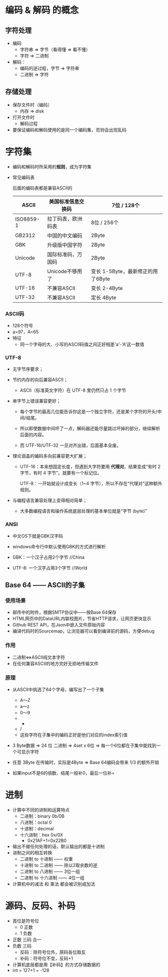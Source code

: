 # 编码 & 解码 的概念

## 字符处理

- 编码
  - 字符串 => 字节（看得懂 => 看不懂）
  - 字符 => 二进制
- 解码：
  - 编码的逆过程，字节 =>     字符串
  - 二进制 => 字符

## 存储处理

- 保存文件时（编码）
  - 内存 => disk
- 打开文件时
  - 解码过程
- 要保证编码和解码使用的是同一个编码集，否则会出现乱码

# 字符集

- 编码和解码时所采用的**规则**，成为字符集

- 常见编码表

  后面的编码表都是兼容ASCII的

  | ASCII     | 美国标准信息交换码 | 7位 / 128个                       |
  | --------- | ------------------ | --------------------------------- |
  | ISO8859-1 | 拉丁码表，欧洲码表 | 8位 / 256个                       |
  | GB2312    | 中国的中文编码     | 2Byte                             |
  | GBK       | 升级版中国字符     | 2Byte                             |
  | Unicode   | 国际标准码，万国码 | 2Byte                             |
  | UTF-8     | Unicode不够用了    | 变长 1-5Byte，最新修正的用了6Byte |
  | UTF-16    | 不兼容ASCII        | 变长 2-4Byte                      |
  | UTF-32    | 不兼容ASCII        | 定长 4Byte                        |

### ASCII码

- 128个符号
- a=97，A=65
- 特征
  - 同一个字母的大、小写的ASCII码值之间正好相差'a'-'A'这一数值


### UTF-8

- 无字节序要求；

- 节约内存的向后兼容ASCII；

  - ASCII（标准英文字符）在 UTF-8 里仍然只占 1 个字节

- 单字节上错误兼容更好；

  - 每个字节的最高几位能告诉你这是一个独立字符，还是某个字符的开头/中间/结尾。

  - 所以即使数据中间坏了一点，解码器还能尽量跳过坏掉的部分，继续解析后面的内容。

  - 而 UTF-16/UTF-32 一旦对齐出错，后面基本全废。

- 理论涵盖的编码多向前兼容更大扩展；

  - UTF-16：本来想固定长度，但遇到大字符要用 **代理对**，结果变成“有时 2 字节，有时 4 字节”。就要有一个标记位。

    UTF-8：一开始就设计成变长（1~4 字节），所以不存在“代理对”这种额外规则。

- 与编程语言兼容处理上变得相对简单；

  - 大多数编程语言和操作系统底层处理的基本单位就是“字节 (byte)”



### ANSI

- 中文OS下就是GBK汉字码
- windows命令行中默认使用GBK的方式进行解析

- GBK：一个汉子占用2个字节     //China

- UTF-8: 一个汉字占用3个字节     //World

## Base 64 —— ASCII的子集

### 使用场景

- 邮件中的附件，根据SMTP协议中——按Base 64保存
-  HTML网页中的DataURL内联校图片，节省HTTP请求，让网页更快显示
- Github REST API，在Json中嵌入文件原始内容
- 编译代码时的Sourcemap，让浏览器可以看到编译前的源码，方便debug

### 作用

- 二进制<=>ASCII纯文本字符
- 在任何兼容ASCII的地方完好无损地传输文件

### 原理

- 从ASCII中挑选了64个字母，编写出了一个子集
  - A～Z 
  - a～z 
  - 0～9 
  - +
  - /
  - 这些字符在子集中的编码正好是他们对应的index索引值
- 3 Byte数据 => 24 位 二进制 => 4set x 6位 => 每一个6位都在子集中能找到一个可显示字符

- 任意 3Byte 在传输时，实际是4Byte => Base 64编码会带来 1/3 的额外开销
- 如果input不是6的倍数，结尾一般补0，最后一位补=

# 进制

- 计算中不同的进制和运算特点
  - 二进制：binary 0b/0B
  - 八进制：octal 0
  - 十进制：decimal
  - 十六进制：hex 0x/0X
    - 0x21AF+1=0x22B0
- 输出不做任何处理的话，默认输出的都是十进制
- 进制之间的相互转换
  - 二进制 to 十进制 —— 权重
  - 十进制 to 二进制 —— 除以2取余数的逆
  - 二进制 to 八进制 —— 3位一组
  - 二进制 to 十六进制 —— 4位一组
- 计算机中的减法 和 乘法 都会被识别成加法

# 源码、反码、补码

- 首位是符号位
  - 0 正数
  - 1 负数
- 正数 三码 合一
- 负数 三码
  - 反码：除符号位外，原码各位取反
  - 补码：符号位不变，反码+1
- 计算机底层都是用【补码】的方式存储数据的
- int = 127+1 = -128

